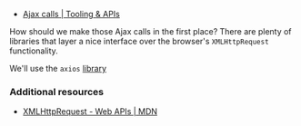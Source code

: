 * [Ajax calls | Tooling & APIs](http://learn.codingdojo.com/m/19/4885/25398)

How should we make those Ajax calls in the first place? There are plenty of libraries that layer a nice interface over the browser's `XMLHttpRequest` functionality.

We'll use the `axios` [library](https://github.com/axios/axios "GitHub - axios/axios: Promise based HTTP client for the browser and node.js")

### Additional resources
* [XMLHttpRequest - Web APIs | MDN](https://developer.mozilla.org/en-US/docs/Web/API/XMLHttpRequest)
